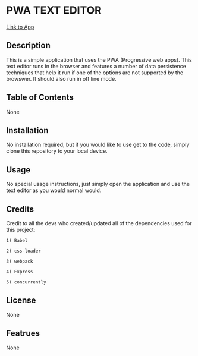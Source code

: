 # PWA TEXT EDITOR

[Link to App]()

## Description

This is a simple application that uses the PWA (Progressive web apps). This text editor runs in the browser and features a number of data persistence techniques that help it run if one of the options are not supported by the browswer. It should also run in off line mode.

## Table of Contents

None

## Installation

No installation required, but if you would like to use get to the code, simply clone this repository to your local device. 

## Usage

No special usage instructions, just simply open the application and use the text editor as you would normal would. 

## Credits

Credit to all the devs who created/updated all of the dependencies used for this project:

    1) Babel

    2) css-loader

    3) webpack

    4) Express

    5) concurrently

## License

None

## Featrues

None